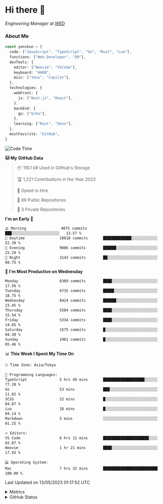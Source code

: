 # Hi there&nbsp;:wave:

<!-- ![Alt text](https://spotify-recently-played-readme.vercel.app/api?user=31kynbuubkiu3r4qh4hjuaglhfay) -->

_Engineering Manager at [WED](https://github.com/wedinc)_

### About Me

```ts
const yanskun = {
  code: ["JavaScript", "TypeScript", "Go", "Rust", "Lua"],
  functions: ["Web Developer", "EM"],
  devTools: {
    editor: ["Neovim", "VSCode"],
    keyboard: "HHKB",
    misc: ["tmux", "Copilot"],
  },
  technologies: {
    webFront: {
      js: ["Nuxt.js", "React"],
    },
    backEnd: {
      go: ["Echo"],
    },
    learning: ["Rust", "Deno"],
  },
  mostFavirite: "GitHub",
}
```

<!--START_SECTION:waka-->
![Code Time](http://img.shields.io/badge/Code%20Time-299%20hrs%2023%20mins-blue)

**🐱 My GitHub Data** 

> 📦 116.1 kB Used in GitHub's Storage 
 > 
> 🏆 1,221 Contributions in the Year 2023
 > 
> 💼 Opted to Hire
 > 
> 📜 89 Public Repositories 
 > 
> 🔑 3 Private Repositories 
 > 
**I'm an Early 🐤** 

```text
🌞 Morning                4875 commits        ███░░░░░░░░░░░░░░░░░░░░░░   13.57 % 
🌆 Daytime                18818 commits       █████████████░░░░░░░░░░░░   52.39 % 
🌃 Evening                9086 commits        ██████░░░░░░░░░░░░░░░░░░░   25.29 % 
🌙 Night                  3143 commits        ██░░░░░░░░░░░░░░░░░░░░░░░   08.75 % 
```
📅 **I'm Most Productive on Wednesday** 

```text
Monday                   6309 commits        ████░░░░░░░░░░░░░░░░░░░░░   17.56 % 
Tuesday                  6735 commits        █████░░░░░░░░░░░░░░░░░░░░   18.75 % 
Wednesday                8424 commits        ██████░░░░░░░░░░░░░░░░░░░   23.45 % 
Thursday                 5584 commits        ████░░░░░░░░░░░░░░░░░░░░░   15.54 % 
Friday                   5334 commits        ████░░░░░░░░░░░░░░░░░░░░░   14.85 % 
Saturday                 1575 commits        █░░░░░░░░░░░░░░░░░░░░░░░░   04.38 % 
Sunday                   1961 commits        █░░░░░░░░░░░░░░░░░░░░░░░░   05.46 % 
```


📊 **This Week I Spent My Time On** 

```text
🕑︎ Time Zone: Asia/Tokyo

💬 Programming Languages: 
TypeScript               5 hrs 49 mins       ███████████████████░░░░░░   77.20 % 
Go                       53 mins             ███░░░░░░░░░░░░░░░░░░░░░░   11.82 % 
SCSS                     22 mins             █░░░░░░░░░░░░░░░░░░░░░░░░   04.87 % 
Lua                      18 mins             █░░░░░░░░░░░░░░░░░░░░░░░░   04.14 % 
Markdown                 5 mins              ░░░░░░░░░░░░░░░░░░░░░░░░░   01.25 % 

🔥 Editors: 
VS Code                  6 hrs 11 mins       █████████████████████░░░░   82.07 % 
Neovim                   1 hr 21 mins        ████░░░░░░░░░░░░░░░░░░░░░   17.93 % 

💻 Operating System: 
Mac                      7 hrs 32 mins       █████████████████████████   100.00 % 
```


 Last Updated on 13/05/2023 01:17:52 UTC
<!--END_SECTION:waka-->

<details>
  <summary>Metrics</summary>
  <img src="https://github.com/yanskun/yanskun/blob/main/github-metrics.svg" alt="Metrics">
</details>

<details>
  <summary>GitHub Status</summary>
  <picture>
    <source media="(prefers-color-scheme: dark)" srcset="https://raw.githubusercontent.com/yanskun/yanskun/master/profile-summary-card-output/nord_dark/0-profile-details.svg">
   <img src="https://raw.githubusercontent.com/yanskun/yanskun/master/profile-summary-card-output/default/0-profile-details.svg">
  </picture>
  <br>
  <picture>
    <source media="(prefers-color-scheme: dark)" srcset="https://raw.githubusercontent.com/yanskun/yanskun/master/profile-summary-card-output/nord_dark/1-repos-per-language.svg">
   <img src="https://raw.githubusercontent.com/yanskun/yanskun/master/profile-summary-card-output/default/1-repos-per-language.svg">
  </picture>
  <picture>
    <source media="(prefers-color-scheme: dark)" srcset="https://raw.githubusercontent.com/yanskun/yanskun/master/profile-summary-card-output/nord_dark/2-most-commit-language.svg">
   <img src="https://raw.githubusercontent.com/yanskun/yanskun/master/profile-summary-card-output/default/2-most-commit-language.svg">
  </picture>
  <br>
  <picture>
    <source media="(prefers-color-scheme: dark)" srcset="https://raw.githubusercontent.com/yanskun/yanskun/master/profile-summary-card-output/nord_dark/3-stats.svg">
   <img src="https://raw.githubusercontent.com/yanskun/yanskun/master/profile-summary-card-output/default/3-stats.svg">
  </picture>
  <picture>
    <source media="(prefers-color-scheme: dark)" srcset="https://raw.githubusercontent.com/yanskun/yanskun/master/profile-summary-card-output/nord_dark/4-productive-time.svg">
   <img src="https://raw.githubusercontent.com/yanskun/yanskun/master/profile-summary-card-output/default/4-productive-time.svg">
  </picture>
</details>
